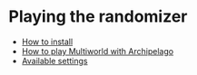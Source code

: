# Playing the randomizer

- [How to install](./installation.md)
- [How to play Multiworld with Archipelago](./playing.md)
- [Available settings](./settings.md)

